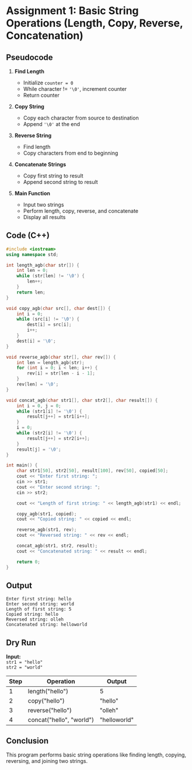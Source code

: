 # Assignment 1: Basic String Operations (Length, Copy, Reverse, Concatenation)


## Pseudocode
1. **Find Length**
   - Initialize `counter = 0`
   - While character != `'\0'`, increment counter
   - Return counter

2. **Copy String**
   - Copy each character from source to destination
   - Append `'\0'` at the end

3. **Reverse String**
   - Find length
   - Copy characters from end to beginning

4. **Concatenate Strings**
   - Copy first string to result
   - Append second string to result

5. **Main Function**
   - Input two strings
   - Perform length, copy, reverse, and concatenate
   - Display all results


## Code (C++)
```cpp
#include <iostream>
using namespace std;

int length_agb(char str[]) {
    int len = 0;
    while (str[len] != '\0') {
        len++;
    }
    return len;
}

void copy_agb(char src[], char dest[]) {
    int i = 0;
    while (src[i] != '\0') {
        dest[i] = src[i];
        i++;
    }
    dest[i] = '\0';
}

void reverse_agb(char str[], char rev[]) {
    int len = length_agb(str);
    for (int i = 0; i < len; i++) {
        rev[i] = str[len - i - 1];
    }
    rev[len] = '\0';
}

void concat_agb(char str1[], char str2[], char result[]) {
    int i = 0, j = 0;
    while (str1[i] != '\0') {
        result[j++] = str1[i++];
    }
    i = 0;
    while (str2[i] != '\0') {
        result[j++] = str2[i++];
    }
    result[j] = '\0';
}

int main() {
    char str1[50], str2[50], result[100], rev[50], copied[50];
    cout << "Enter first string: ";
    cin >> str1;
    cout << "Enter second string: ";
    cin >> str2;

    cout << "Length of first string: " << length_agb(str1) << endl;

    copy_agb(str1, copied);
    cout << "Copied string: " << copied << endl;

    reverse_agb(str1, rev);
    cout << "Reversed string: " << rev << endl;

    concat_agb(str1, str2, result);
    cout << "Concatenated string: " << result << endl;

    return 0;
}
```

##  Output
```
Enter first string: hello
Enter second string: world
Length of first string: 5
Copied string: hello
Reversed string: olleh
Concatenated string: helloworld
```

## Dry Run
**Input:**  
`str1 = "hello"`  
`str2 = "world"`

| Step | Operation | Output |
|------|------------|---------|
| 1 | length("hello") | 5 |
| 2 | copy("hello") | "hello" |
| 3 | reverse("hello") | "olleh" |
| 4 | concat("hello", "world") | "helloworld" |

## Conclusion 
This program performs basic string operations like finding length, copying, reversing, and joining two strings. 

